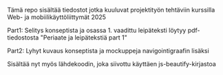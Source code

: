 Tämä repo sisältää tiedostot jotka kuuluvat projektityön tehtäviin kurssilla Web- ja mobiilikäyttöliittymät 2025

Part1:
Selitys konseptista ja osassa 1. vaadittu leipäteksti löytyy pdf-tiedostosta "Periaate ja leipätekstiä part 1"

Part2: Lyhyt kuvaus konseptista ja mockuppeja navigointigraafin lisäksi

Sisältää nyt myös lähdekoodin, joka siivottu käyttäen js-beautify-kirjastoa

